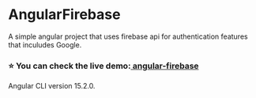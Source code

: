 # AngularFirebase

A simple angular project that uses firebase api for authentication features that inculudes Google.

### ⭐️ You can check the live demo:<a href="https://angular-firebase-prod.pages.dev/"> angular-firebase</a>

Angular CLI version 15.2.0.

